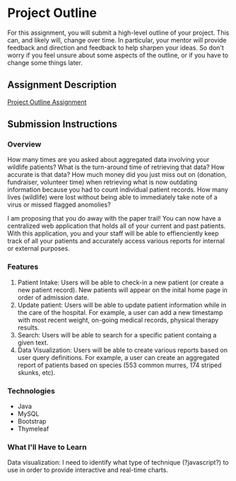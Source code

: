 # Project Outline
For this assignment, you will submit a high-level outline of your project. This can, and likely will, change over time. In particular, your mentor will provide feedback and direction and feedback to help sharpen your ideas. So don't worry if you feel unsure about some aspects of the outline, or if you have to change some things later.

## Assignment Description
[Project Outline Assignment](https://education.launchcode.org/liftoff/assignments/project-outline/)

## Submission Instructions

### Overview
How many times are you asked about aggregated data involving your wildlife patients? What is the turn-around time of retrieving that data? How accurate is that data? How much money did you just miss out on (donation, fundraiser, volunteer time) when retrieving what is now outdating information because you had to count individual patient records. How many lives (wildlife) were lost without being able to immediately take note of a virus or missed flagged anomolies?

I am proposing that you do away with the paper trail! You can now have a centralized web application that holds all of your current and past patients. With this application, you and your staff will be able to effienciently keep track of all your patients and accurately access various reports for internal or external purposes. 
### Features
1. Patient Intake: Users will be able to check-in a new patient (or create a new patient record). New patients will appear on the inital home page in order of admission date.
2. Update patient: Users will be able to update patient information while in the care of the hospital. For example, a user can add a new timestamp with most recent weight, on-going medical records, physical therapy results.
3. Search: Users will be able to search for a specific patient containg a given text.
4. Data Visualization: Users will be able to create various reports based on user query definitions. For example, a user can create an aggregated report of patients based on species (553 common murres, 174 striped skunks, etc).
### Technologies
- Java
- MySQL
- Bootstrap
- Thymeleaf
### What I'll Have to Learn
Data visualization: I need to identify what type of technique (?javascript?) to use in order to provide interactive and real-time charts. 
